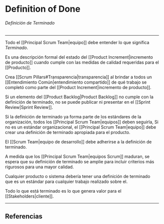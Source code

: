 # Definition of Done
###### Definición de Terminado
---

Todo el [[Principal Scrum Team|equipo]] debe entender lo que significa *Terminado*.

Es una descripción formal del estado del [[Product Increment|incremento de producto]] cuando cumple con las medidas de calidad requeridas para el [[Producto]].

Crea [[Scrum Pillars#Transparencia|transparencia]] al brindar a todos un [[Entendimiento Común|entendimiento compartido]] de qué trabajo se completó como parte del [[Product Increment|incremento de producto]].

Si un elemento del [[Product Backlog|Product Backlog]] no cumple con la definición de terminado, no se puede publicar ni presentar en el [[Sprint Review|Sprint Review]].

Si la definición de terminado ya forma parte de los estándares de la organización, todos los [[Principal Scrum Team|equipos]] deben seguirla, Si no es un estándar organizacional, el [[Principal Scrum Team|equipo]] debe crear una definición de terminado apropiada para el producto.

El [[Scrum Team|equipo de desarrollo]] debe adherirse a la definición de terminado.

A medida que los [[Principal Scrum Team|equipos Scrum]] maduran, se espera que su definición de terminado se amplie para incluir criterios más rigurosos para una mayor calidad.

Cualquier producto o sistema debería tener una definición de terminado que es un estándar para cualquier trabajo realizado sobre el.

Todo lo que está terminado es lo que genera valor para el [[Stakeholders|cliente]].

---

## Referencias
